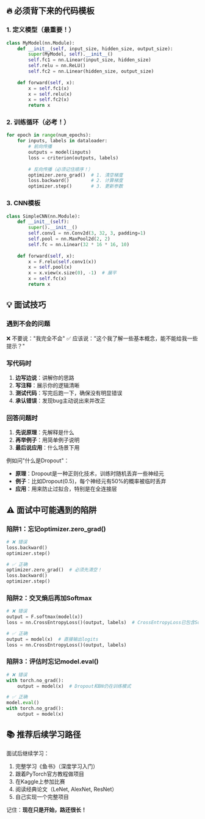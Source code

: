 ## 🔥 必须背下来的代码模板

### 1. 定义模型（最重要！）
```python
class MyModel(nn.Module):
    def __init__(self, input_size, hidden_size, output_size):
        super(MyModel, self).__init__()
        self.fc1 = nn.Linear(input_size, hidden_size)
        self.relu = nn.ReLU()
        self.fc2 = nn.Linear(hidden_size, output_size)
    
    def forward(self, x):
        x = self.fc1(x)
        x = self.relu(x)
        x = self.fc2(x)
        return x
```

### 2. 训练循环（必考！）
```python
for epoch in range(num_epochs):
    for inputs, labels in dataloader:
        # 前向传播
        outputs = model(inputs)
        loss = criterion(outputs, labels)
        
        # 反向传播（必须记住顺序！）
        optimizer.zero_grad()  # 1. 清空梯度
        loss.backward()        # 2. 计算梯度
        optimizer.step()       # 3. 更新参数
```

### 3. CNN模板
```python
class SimpleCNN(nn.Module):
    def __init__(self):
        super().__init__()
        self.conv1 = nn.Conv2d(3, 32, 3, padding=1)
        self.pool = nn.MaxPool2d(2, 2)
        self.fc = nn.Linear(32 * 16 * 16, 10)
    
    def forward(self, x):
        x = F.relu(self.conv1(x))
        x = self.pool(x)
        x = x.view(x.size(0), -1)  # 展平
        x = self.fc(x)
        return x
```
## 💡 面试技巧

### 遇到不会的问题
❌ 不要说："我完全不会"
✅ 应该说："这个我了解一些基本概念，能不能给我一些提示？"

### 写代码时
1. **边写边说**：讲解你的思路
2. **写注释**：展示你的逻辑清晰
3. **测试代码**：写完后跑一下，确保没有明显错误
4. **承认错误**：发现bug主动说出来并改正

### 回答问题时
1. **先说原理**：先解释是什么
2. **再举例子**：用简单例子说明
3. **最后说应用**：什么场景下用

例如问"什么是Dropout"：
- **原理**：Dropout是一种正则化技术，训练时随机丢弃一些神经元
- **例子**：比如Dropout(0.5)，每个神经元有50%的概率被临时丢弃
- **应用**：用来防止过拟合，特别是在全连接层

## ⚠️ 面试中可能遇到的陷阱

### 陷阱1：忘记optimizer.zero_grad()
```python
# ❌ 错误
loss.backward()
optimizer.step()

# ✅ 正确
optimizer.zero_grad()  # 必须先清空！
loss.backward()
optimizer.step()
```

### 陷阱2：交叉熵后再加Softmax
```python
# ❌ 错误
output = F.softmax(model(x))
loss = nn.CrossEntropyLoss()(output, labels)  # CrossEntropyLoss已包含Softmax

# ✅ 正确
output = model(x)  # 直接输出logits
loss = nn.CrossEntropyLoss()(output, labels)
```

### 陷阱3：评估时忘记model.eval()
```python
# ❌ 错误
with torch.no_grad():
    output = model(x)  # Dropout和BN仍在训练模式

# ✅ 正确
model.eval()
with torch.no_grad():
    output = model(x)
```
## 📚 推荐后续学习路径

面试后继续学习：
1. 完整学习《鱼书》（深度学习入门）
2. 跟着PyTorch官方教程做项目
3. 在Kaggle上参加比赛
4. 阅读经典论文（LeNet, AlexNet, ResNet）
5. 自己实现一个完整项目

记住：**现在只是开始，路还很长！**

